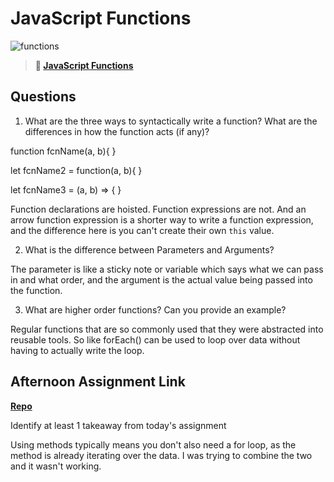 # JavaScript Functions

![functions](https://bcw.blob.core.windows.net/public/img/function-anatomy.jpg)

> **📖 [JavaScript Functions](https://codeworksacademy.com/fs-student-guide/resources/wk2/02-Functions)**

## Questions

1. What are the three ways to syntactically write a function? What are the differences in how the function acts (if any)?

function fcnName(a, b){
}

let fcnName2 = function(a, b){
}

let fcnName3 = (a, b) => {
}

Function declarations are hoisted. Function expressions are not. And an arrow function expression is a shorter way to write a function expression, and the difference here is you can't create their own `this` value. 


2. What is the difference between Parameters and Arguments?

The parameter is like a sticky note or variable which says what we can pass in and what order, and the argument is the actual value being passed into the function. 

3. What are higher order functions? Can you provide an example?

Regular functions that are so commonly used that they were abstracted into reusable tools. So like forEach() can be used to loop over data without having to actually write the loop. 

## Afternoon Assignment Link

**[Repo](https://github.com/TristanFJ/witwics-2)**

Identify at least 1 takeaway from today's assignment

Using methods typically means you don't also need a for loop, as the method is already iterating over the data. I was trying to combine the two and it wasn't working. 